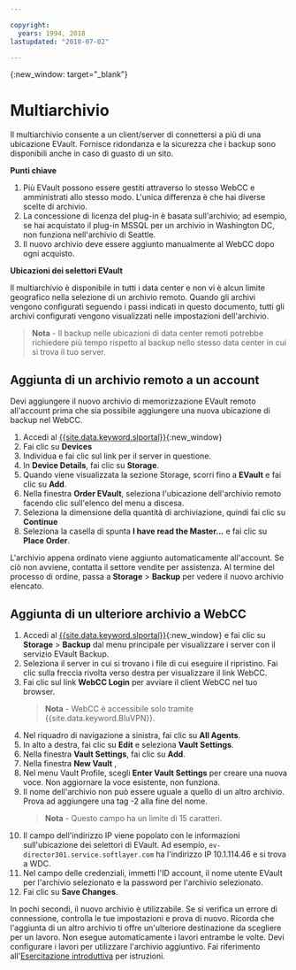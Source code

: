 ```yaml
---

copyright:
  years: 1994, 2018
lastupdated: "2018-07-02"

---
```

{:new_window: target="_blank"}

# Multiarchivio

Il multiarchivio consente a un client/server di connettersi a più di una ubicazione EVault. Fornisce ridondanza e la sicurezza che i backup sono disponibili anche in caso di guasto di un sito.  

**Punti chiave**

1. Più EVault possono essere gestiti attraverso lo stesso WebCC e amministrati allo stesso modo. L'unica differenza è che hai diverse scelte di archivio.
2. La concessione di licenza del plug-in è basata sull'archivio; ad esempio, se hai acquistato il plug-in MSSQL per un archivio in Washington DC, non funziona nell'archivio di Seattle.
3. Il nuovo archivio deve essere aggiunto manualmente al WebCC dopo ogni acquisto.

**Ubicazioni dei selettori EVault**

Il multiarchivio è disponibile in tutti i data center e non vi è alcun limite geografico nella selezione di un archivio remoto. Quando gli archivi vengono configurati seguendo i passi indicati in questo documento, tutti gli archivi configurati vengono visualizzati nelle impostazioni dell'archivio.

>**Nota** - Il backup nelle ubicazioni di data center remoti potrebbe richiedere più tempo rispetto al backup nello stesso data center in cui si trova il tuo server. 

## Aggiunta di un archivio remoto a un account

Devi aggiungere il nuovo archivio di memorizzazione EVault remoto all'account prima che sia possibile aggiungere una nuova ubicazione di backup nel WebCC. 

1. Accedi al [{{site.data.keyword.slportal}}](https://control.softlayer.com/){:new_window}
2. Fai clic su **Devices**
3. Individua e fai clic sul link per il server in questione.
4. In **Device Details**, fai clic su **Storage**.
5. Quando viene visualizzata la sezione Storage, scorri fino a **EVault** e fai clic su **Add**.
6. Nella finestra **Order EVault**, seleziona l'ubicazione dell'archivio remoto facendo clic sull'elenco del menu a discesa.
7. Seleziona la dimensione della quantità di archiviazione, quindi fai clic su **Continue**
8. Seleziona la casella di spunta **I have read the Master...** e fai clic su **Place Order**.

L'archivio appena ordinato viene aggiunto automaticamente all'account. Se ciò non avviene, contatta il settore vendite per assistenza.
Al termine del processo di ordine, passa a **Storage** > **Backup** per vedere il nuovo archivio elencato.

## Aggiunta di un ulteriore archivio a WebCC

1. Accedi al [{{site.data.keyword.slportal}}](https://control.softlayer.com/){:new_window} e fai clic su **Storage** > **Backup** dal menu principale per visualizzare i server con il servizio EVault Backup. 
2. Seleziona il server in cui si trovano i file di cui eseguire il ripristino. Fai clic sulla freccia rivolta verso destra per visualizzare il link WebCC.
3. Fai clic sul link **WebCC Login** per avviare il client WebCC nel tuo browser. 
   >**Nota** - WebCC è accessibile solo tramite {{site.data.keyword.BluVPN}}.
4. Nel riquadro di navigazione a sinistra, fai clic su **All Agents**.
5. In alto a destra, fai clic su **Edit** e seleziona **Vault Settings**.
6. Nella finestra **Vault Settings**, fai clic su **Add**.
7. Nella finestra **New Vault** ,
  1. Nel menu Vault Profile, scegli **Enter Vault Settings** per creare una nuova voce. Non aggiornare la voce esistente, non funziona.
  2. Il nome dell'archivio non può essere uguale a quello di un altro archivio. Prova ad aggiungere una tag -2 alla fine del nome. <br/> 
     >**Nota** - Questo campo ha un limite di 15 caratteri.
  3. Il campo dell'indirizzo IP viene popolato con le informazioni sull'ubicazione dei selettori di EVault. Ad esempio, `ev-director301.service.softlayer.com` ha l'indirizzo IP 10.1.114.46 e si trova a WDC. 
  4. Nel campo delle credenziali, immetti l'ID account, il nome utente EVault per l'archivio selezionato e la password per l'archivio selezionato.
  5. Fai clic su **Save Changes**.

In pochi secondi, il nuovo archivio è utilizzabile. Se si verifica un errore di connessione, controlla le tue impostazioni e prova di nuovo. Ricorda che l'aggiunta di un altro archivio ti offre un'ulteriore destinazione da scegliere per un lavoro. Non esegue automaticamente i lavori entrambe le volte. Devi configurare i lavori per utilizzare l'archivio aggiuntivo. Fai riferimento all'[Esercitazione introduttiva](index.html#getting-started-with-evault-backup-services) per istruzioni.
